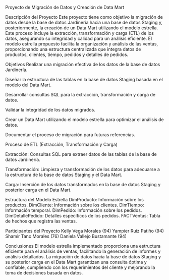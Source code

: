 Proyecto de Migración de Datos y Creación de Data Mart

Descripción del Proyecto
Este proyecto tiene como objetivo la migración de datos desde la base de datos Jardinería hacia una base de datos Staging y, posteriormente, la creación de un Data Mart utilizando el modelo estrella. Este proceso incluye la extracción, transformación y carga (ETL) de los datos, asegurando su integridad y calidad para un análisis eficiente. El modelo estrella propuesto facilita la organización y análisis de las ventas, proporcionando una estructura centralizada que integra datos de productos, clientes, tiempo, pedidos y detalles de pedidos.

Objetivos
Realizar una migración efectiva de los datos de la base de datos Jardinería.

Diseñar la estructura de las tablas en la base de datos Staging basada en el modelo del Data Mart.

Desarrollar consultas SQL para la extracción, transformación y carga de datos.

Validar la integridad de los datos migrados.

Crear un Data Mart utilizando el modelo estrella para optimizar el análisis de datos.

Documentar el proceso de migración para futuras referencias.

Proceso de ETL (Extracción, Transformación y Carga)

Extracción: Consultas SQL para extraer datos de las tablas de la base de datos Jardinería.

Transformación: Limpieza y transformación de los datos para adecuarse a la estructura de la base de datos Staging y el Data Mart.

Carga: Inserción de los datos transformados en la base de datos Staging y posterior carga en el Data Mart.

Estructura del Modelo Estrella
DimProducto: Información sobre los productos.
DimCliente: Información sobre los clientes.
DimTiempo: Información temporal.
DimPedido: Información sobre los pedidos.
DimDetallePedido: Detalles específicos de los pedidos.
FACTVentas: Tabla de hechos que registra las ventas.

Participantes del Proyecto
Kelly Vega Morales (94)
Yampier Ruiz Patiño (94)
Shamir Tano Morales (76)
Daniela Vallejo Bustamante (94)

Conclusiones
El modelo estrella implementado proporciona una estructura eficiente para el análisis de ventas, facilitando la generación de informes y análisis detallados. La migración de datos hacia la base de datos Staging y su posterior carga en el Data Mart garantizan una consulta óptima y confiable, cumpliendo con los requerimientos del cliente y mejorando la toma de decisiones basada en datos.

